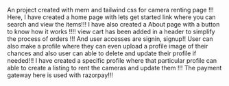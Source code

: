 
An project created with mern and tailwind css for camera renting page !!!
Here, I have created a home page with lets get started link where you can search and view the items!!!
I have also created a About page with a button to know how it works !!!!
view cart has been added in a header to simplify the process of orders !!!
And user accesses are signin, signup!!
User can also make a profile where they can even upload a profile image of their chances and also user can able to delete and update their profile if needed!!!
I have created a specific profile where that particular profile can able to create a listing to rent the cameras and update them !!!
The payment gateway here is used with razorpay!!!


